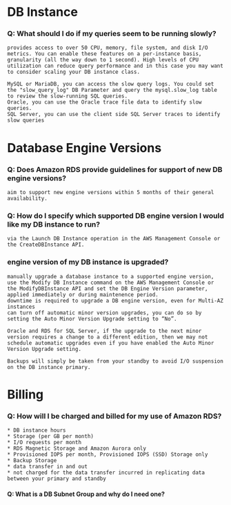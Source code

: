 # DB Instance

### Q: What should I do if my queries seem to be running slowly?
    provides access to over 50 CPU, memory, file system, and disk I/O metrics. You can enable these features on a per-instance basis, granularity (all the way down to 1 second). High levels of CPU utilization can reduce query performance and in this case you may want to consider scaling your DB instance class. 

    MySQL or MariaDB, you can access the slow query logs. You could set the "slow_query_log" DB Parameter and query the mysql.slow_log table to review the slow-running SQL queries. 
    Oracle, you can use the Oracle trace file data to identify slow queries.
    SQL Server, you can use the client side SQL Server traces to identify slow queries


# Database Engine Versions

### Q: Does Amazon RDS provide guidelines for support of new DB engine versions?
    aim to support new engine versions within 5 months of their general availability.

### Q: How do I specify which supported DB engine version I would like my DB instance to run?
    via the Launch DB Instance operation in the AWS Management Console or the CreateDBInstance API.

### engine version of my DB instance is upgraded?
    manually upgrade a database instance to a supported engine version, use the Modify DB Instance command on the AWS Management Console or the ModifyDBInstance API and set the DB Engine Version parameter, applied immediately or during maintenence period.
    downtime is required to upgrade a DB engine version, even for Multi-AZ instances
    can turn off automatic minor version upgrades, you can do so by setting the Auto Minor Version Upgrade setting to “No”.
    
    Oracle and RDS for SQL Server, if the upgrade to the next minor version requires a change to a different edition, then we may not schedule automatic upgrades even if you have enabled the Auto Minor Version Upgrade setting.

    Backups will simply be taken from your standby to avoid I/O suspension on the DB instance primary.

# Billing
### Q: How will I be charged and billed for my use of Amazon RDS?
    * DB instance hours
    * Storage (per GB per month)
    * I/O requests per month
    * RDS Magnetic Storage and Amazon Aurora only
    * Provisioned IOPS per month, Provisioned IOPS (SSD) Storage only
    * Backup Storage
    * data transfer in and out
    * not charged for the data transfer incurred in replicating data between your primary and standby



#### Q: What is a DB Subnet Group and why do I need one?


